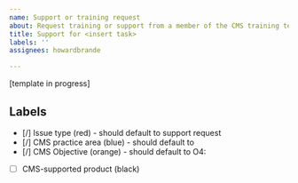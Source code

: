 ```yaml
---
name: Support or training request
about: Request training or support from a member of the CMS training team.
title: Support for <insert task>
labels: ''
assignees: howardbrande

---
```


[template in progress]

## Labels
- [/] Issue type (red) - should default to support request
- [/] CMS practice area (blue) - should default to
- [/] CMS Objective (orange) - should default to O4:
- [ ] CMS-supported product (black)
